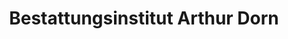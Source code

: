 ---
title: "Bestattungsinstitut Arthur Dorn"
url: /esslingen-am-neckar/bestattungsinstitut-arthur-dorn/
shop: Bestattungen
---